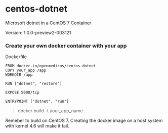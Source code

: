 # centos-dotnet

Microsoft dotnet in a CentOS 7 Container

Version: 1.0.0-preview2-003121

### Create your own docker container with your app

Dockerfile
```
FROM docker.io/openmedicus/centos-dotnet
COPY your_app /app
WORKDIR /app
 
RUN ["dotnet", "restore"]
 
EXPOSE 5000/tcp

ENTRYPOINT ["dotnet", "run"]
```

> docker build -t your_app_name .

Remeber to build on CentOS 7. Creating the docker image on a host system with kernel 4.6 will make it fail.
